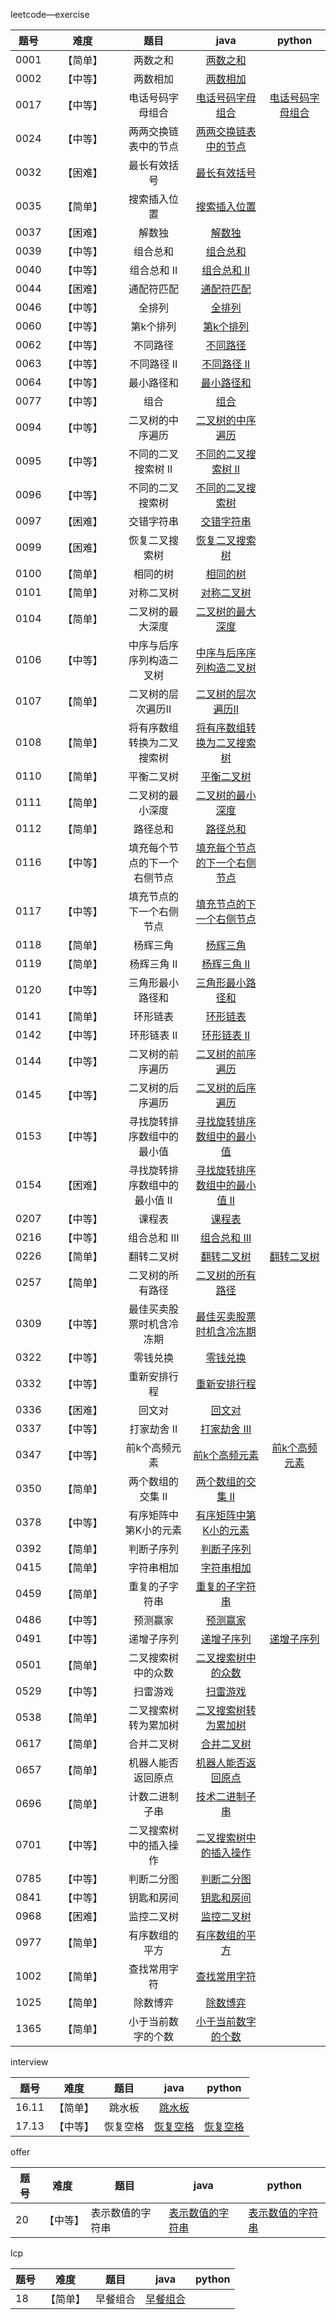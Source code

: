 leetcode—exercise

| 题号 | <span style="display:inline-block;width:100px">难度</span> |             题目              |                             java                             |                            python                            |
| :--: | :--------------------------------------------------------: | :---------------------------: | :----------------------------------------------------------: | :----------------------------------------------------------: |
| 0001 |                          【简单】                          |           两数之和            | [两数之和](https://github.com/lzx4627/Leetcode_Exercise/blob/master/src/main/java/com/cicisp/exercise/leetcode_1.java) |                                                              |
| 0002 |                          【中等】                          |           两数相加            | [两数相加](https://github.com/lzx4627/Leetcode_Exercise/blob/master/src/main/java/com/cicisp/exercise/leetcode_2.java) |                                                              |
| 0017 |                          【中等】                          |       电话号码字母组合        | [电话号码字母组合](https://github.com/lzx4627/Leetcode_Exercise/blob/master/src/main/java/com/cicisp/exercise/leetcode_17.java) | [电话号码字母组合](https://github.com/lzx4627/Leetcode_Exercise/blob/master/src/main/java/com/cicisp/exercise/leetcode_17.py) |
| 0024 |                          【中等】                          |     两两交换链表中的节点      | [两两交换链表中的节点](https://github.com/lzx4627/Leetcode_Exercise/blob/master/src/main/java/com/cicisp/exercise/leetcode_24.java) |                                                              |
| 0032 |                          【困难】                          |         最长有效括号          | [最长有效括号](https://github.com/lzx4627/Leetcode_Exercise/blob/master/src/main/java/com/cicisp/exercise/leetcode_32.java) |                                                              |
| 0035 |                          【简单】                          |         搜索插入位置          | [搜索插入位置](https://github.com/lzx4627/Leetcode_Exercise/blob/master/src/main/java/com/cicisp/exercise/leetcode_35.java) |                                                              |
| 0037 |                          【困难】                          |            解数独             | [解数独](https://github.com/lzx4627/Leetcode_Exercise/blob/master/src/main/java/com/cicisp/exercise/leetcode_37.java) |                                                              |
| 0039 |                          【中等】                          |           组合总和            | [组合总和](https://github.com/lzx4627/Leetcode_Exercise/blob/master/src/main/java/com/cicisp/exercise/leetcode_39.java) |                                                              |
| 0040 |                          【中等】                          |          组合总和 II          | [组合总和 II](https://github.com/lzx4627/Leetcode_Exercise/blob/master/src/main/java/com/cicisp/exercise/leetcode_40.java) |                                                              |
| 0044 |                          【困难】                          |          通配符匹配           | [通配符匹配](https://github.com/lzx4627/Leetcode_Exercise/blob/master/src/main/java/com/cicisp/exercise/leetcode_44.java) |                                                              |
| 0046 |                          【中等】                          |            全排列             | [全排列](https://github.com/lzx4627/Leetcode_Exercise/blob/master/src/main/java/com/cicisp/exercise/leetcode_46.java) |                                                              |
| 0060 |                          【中等】                          |           第k个排列           | [第k个排列](https://github.com/lzx4627/Leetcode_Exercise/blob/master/src/main/java/com/cicisp/exercise/leetcode_60.java) |                                                              |
| 0062 |                          【中等】                          |           不同路径            | [不同路径](https://github.com/lzx4627/Leetcode_Exercise/blob/master/src/main/java/com/cicisp/exercise/leetcode_62.java) |                                                              |
| 0063 |                          【中等】                          |          不同路径 II          | [不同路径 II](https://github.com/lzx4627/Leetcode_Exercise/blob/master/src/main/java/com/cicisp/exercise/leetcode_63.java) |                                                              |
| 0064 |                          【中等】                          |          最小路径和           | [最小路径和](https://github.com/lzx4627/Leetcode_Exercise/blob/master/src/main/java/com/cicisp/exercise/leetcode_64.java) |                                                              |
| 0077 |                          【中等】                          |             组合              | [组合](https://github.com/lzx4627/Leetcode_Exercise/blob/master/src/main/java/com/cicisp/exercise/leetcode_77.java) |                                                              |
| 0094 |                          【中等】                          |       二叉树的中序遍历        | [二叉树的中序遍历](https://github.com/lzx4627/Leetcode_Exercise/blob/master/src/main/java/com/cicisp/exercise/leetcode_94.java) |                                                              |
| 0095 |                          【中等】                          |      不同的二叉搜索树 II      | [不同的二叉搜索树 II](https://github.com/lzx4627/Leetcode_Exercise/blob/master/src/main/java/com/cicisp/exercise/leetcode_95.java) |                                                              |
| 0096 |                          【中等】                          |       不同的二叉搜索树        | [不同的二叉搜索树](https://github.com/lzx4627/Leetcode_Exercise/blob/master/src/main/java/com/cicisp/exercise/leetcode_96.java) |                                                              |
| 0097 |                          【困难】                          |          交错字符串           | [交错字符串](https://github.com/lzx4627/Leetcode_Exercise/blob/master/src/main/java/com/cicisp/exercise/leetcode_97.java) |                                                              |
| 0099 |                          【困难】                          |        恢复二叉搜索树         | [恢复二叉搜索树](https://github.com/lzx4627/Leetcode_Exercise/blob/master/src/main/java/com/cicisp/exercise/leetcode_99.java) |                                                              |
| 0100 |                          【简单】                          |           相同的树            | [相同的树](https://github.com/lzx4627/Leetcode_Exercise/blob/master/src/main/java/com/cicisp/exercise/leetcode_100.java) |                                                              |
| 0101 |                          【简单】                          |          对称二叉树           | [对称二叉树](https://github.com/lzx4627/Leetcode_Exercise/blob/master/src/main/java/com/cicisp/exercise/leetcode_101.java) |                                                              |
| 0104 |                          【简单】                          |       二叉树的最大深度        | [二叉树的最大深度](https://github.com/lzx4627/Leetcode_Exercise/blob/master/src/main/java/com/cicisp/exercise/leetcode_104.java) |                                                              |
| 0106 |                          【中等】                          |   中序与后序序列构造二叉树    | [中序与后序序列构造二叉树](https://github.com/lzx4627/Leetcode_Exercise/blob/master/src/main/java/com/cicisp/exercise/leetcode_106.java) |                                                              |
| 0107 |                          【简单】                          |      二叉树的层次遍历II       | [二叉树的层次遍历II](https://github.com/lzx4627/Leetcode_Exercise/blob/master/src/main/java/com/cicisp/exercise/leetcode_107.java) |                                                              |
| 0108 |                          【简单】                          |  将有序数组转换为二叉搜索树   | [将有序数组转换为二叉搜索树](https://github.com/lzx4627/Leetcode_Exercise/blob/master/src/main/java/com/cicisp/exercise/leetcode_108.java) |                                                              |
| 0110 |                          【简单】                          |          平衡二叉树           | [平衡二叉树](https://github.com/lzx4627/Leetcode_Exercise/blob/master/src/main/java/com/cicisp/exercise/leetcode_110.java) |                                                              |
| 0111 |                          【简单】                          |       二叉树的最小深度        | [二叉树的最小深度](https://github.com/lzx4627/Leetcode_Exercise/blob/master/src/main/java/com/cicisp/exercise/leetcode_111.java) |                                                              |
| 0112 |                          【简单】                          |           路径总和            | [路径总和](https://github.com/lzx4627/Leetcode_Exercise/blob/master/src/main/java/com/cicisp/exercise/leetcode_112.java) |                                                              |
| 0116 |                          【中等】                          | 填充每个节点的下一个右侧节点  | [填充每个节点的下一个右侧节点](https://github.com/lzx4627/Leetcode_Exercise/blob/master/src/main/java/com/cicisp/exercise/leetcode_116.java) |                                                              |
| 0117 |                          【中等】                          |   填充节点的下一个右侧节点    | [填充节点的下一个右侧节点](https://github.com/lzx4627/Leetcode_Exercise/blob/master/src/main/java/com/cicisp/exercise/leetcode_117.java) |                                                              |
| 0118 |                          【简单】                          |           杨辉三角            | [杨辉三角](https://github.com/lzx4627/Leetcode_Exercise/blob/master/src/main/java/com/cicisp/exercise/leetcode_118.java) |                                                              |
| 0119 |                          【简单】                          |          杨辉三角 II          | [杨辉三角 II](https://github.com/lzx4627/Leetcode_Exercise/blob/master/src/main/java/com/cicisp/exercise/leetcode_119.java) |                                                              |
| 0120 |                          【中等】                          |       三角形最小路径和        | [三角形最小路径和](https://github.com/lzx4627/Leetcode_Exercise/blob/master/src/main/java/com/cicisp/exercise/leetcode_120.java) |                                                              |
| 0141 |                          【简单】                          |           环形链表            | [环形链表](https://github.com/lzx4627/Leetcode_Exercise/blob/master/src/main/java/com/cicisp/exercise/leetcode_141.java) |                                                              |
| 0142 |                          【中等】                          |          环形链表 II          | [环形链表 II](https://github.com/lzx4627/Leetcode_Exercise/blob/master/src/main/java/com/cicisp/exercise/leetcode_142.java) |                                                              |
| 0144 |                          【中等】                          |       二叉树的前序遍历        | [二叉树的前序遍历](https://github.com/lzx4627/Leetcode_Exercise/blob/master/src/main/java/com/cicisp/exercise/leetcode_144.java) |                                                              |
| 0145 |                          【中等】                          |       二叉树的后序遍历        | [二叉树的后序遍历](https://github.com/lzx4627/Leetcode_Exercise/blob/master/src/main/java/com/cicisp/exercise/leetcode_145.java) |                                                              |
| 0153 |                          【中等】                          |  寻找旋转排序数组中的最小值   | [寻找旋转排序数组中的最小值](https://github.com/lzx4627/Leetcode_Exercise/blob/master/src/main/java/com/cicisp/exercise/leetcode_153.java) |                                                              |
| 0154 |                          【困难】                          | 寻找旋转排序数组中的最小值 II | [寻找旋转排序数组中的最小值 II](https://github.com/lzx4627/Leetcode_Exercise/blob/master/src/main/java/com/cicisp/exercise/leetcode_154.java) |                                                              |
| 0207 |                          【中等】                          |            课程表             | [课程表](https://github.com/lzx4627/Leetcode_Exercise/blob/master/src/main/java/com/cicisp/exercise/leetcode_207.java) |                                                              |
| 0216 |                          【中等】                          |         组合总和 III          | [组合总和 III](https://github.com/lzx4627/Leetcode_Exercise/blob/master/src/main/java/com/cicisp/exercise/leetcode_216.java) |                                                              |
| 0226 |                          【简单】                          |          翻转二叉树           | [翻转二叉树](https://github.com/lzx4627/Leetcode_Exercise/blob/master/src/main/java/com/cicisp/exercise/leetcode_226.java) | [翻转二叉树](https://github.com/lzx4627/Leetcode_Exercise/blob/master/src/main/java/com/cicisp/exercise/leetcode_226.py) |
| 0257 |                          【简单】                          |       二叉树的所有路径        | [二叉树的所有路径](https://github.com/lzx4627/Leetcode_Exercise/blob/master/src/main/java/com/cicisp/exercise/leetcode_257.java) |                                                              |
| 0309 |                          【中等】                          |   最佳买卖股票时机含冷冻期    | [最佳买卖股票时机含冷冻期](https://github.com/lzx4627/Leetcode_Exercise/blob/master/src/main/java/com/cicisp/exercise/leetcode_309.java) |                                                              |
| 0322 |                          【中等】                          |           零钱兑换            | [零钱兑换](https://github.com/lzx4627/Leetcode_Exercise/blob/master/src/main/java/com/cicisp/exercise/leetcode_322.java) |                                                              |
| 0332 |                          【中等】                          |         重新安排行程          | [重新安排行程](https://github.com/lzx4627/Leetcode_Exercise/blob/master/src/main/java/com/cicisp/exercise/leetcode_332.java) |                                                              |
| 0336 |                          【困难】                          |            回文对             | [回文对](https://github.com/lzx4627/Leetcode_Exercise/blob/master/src/main/java/com/cicisp/exercise/leetcode_336.java) |                                                              |
| 0337 |                          【中等】                          |          打家劫舍 II          | [打家劫舍 III](https://github.com/lzx4627/Leetcode_Exercise/blob/master/src/main/java/com/cicisp/exercise/leetcode_337.java) |                                                              |
| 0347 |                          【中等】                          |         前k个高频元素         | [前k个高频元素](https://github.com/lzx4627/Leetcode_Exercise/blob/master/src/main/java/com/cicisp/exercise/leetcode_347.java) | [前k个高频元素](https://github.com/lzx4627/Leetcode_Exercise/blob/master/src/main/java/com/cicisp/exercise/leetcode_347.py) |
| 0350 |                          【简单】                          |       两个数组的交集 II       | [两个数组的交集 II](https://github.com/lzx4627/Leetcode_Exercise/blob/master/src/main/java/com/cicisp/exercise/leetcode_350.java) |                                                              |
| 0378 |                          【中等】                          |     有序矩阵中第K小的元素     | [有序矩阵中第K小的元素](https://github.com/lzx4627/Leetcode_Exercise/blob/master/src/main/java/com/cicisp/exercise/leetcode_378.java) |                                                              |
| 0392 |                          【简单】                          |          判断子序列           | [判断子序列](https://github.com/lzx4627/Leetcode_Exercise/blob/master/src/main/java/com/cicisp/exercise/leetcode_392.java) |                                                              |
| 0415 |                          【简单】                          |          字符串相加           | [字符串相加](https://github.com/lzx4627/Leetcode_Exercise/blob/master/src/main/java/com/cicisp/exercise/leetcode_415.java) |                                                              |
| 0459 |                          【简单】                          |        重复的子字符串         | [重复的子字符串](https://github.com/lzx4627/Leetcode_Exercise/blob/master/src/main/java/com/cicisp/exercise/leetcode_459.java) |                                                              |
| 0486 |                          【中等】                          |           预测赢家            | [预测赢家](https://github.com/lzx4627/Leetcode_Exercise/blob/master/src/main/java/com/cicisp/exercise/leetcode_486.java) |                                                              |
| 0491 |                          【中等】                          |          递增子序列           | [递增子序列](https://github.com/lzx4627/Leetcode_Exercise/blob/master/src/main/java/com/cicisp/exercise/leetcode_491.java) | [递增子序列](https://github.com/lzx4627/Leetcode_Exercise/blob/master/src/main/java/com/cicisp/exercise/leetcode_491.py) |
| 0501 |                          【简单】                          |      二叉搜索树中的众数       | [二叉搜索树中的众数](https://github.com/lzx4627/Leetcode_Exercise/blob/master/src/main/java/com/cicisp/exercise/leetcode_501.java) |                                                              |
| 0529 |                          【中等】                          |           扫雷游戏            | [扫雷游戏](https://github.com/lzx4627/Leetcode_Exercise/blob/master/src/main/java/com/cicisp/exercise/leetcode_529.java) |                                                              |
| 0538 |                          【简单】                          |     二叉搜索树转为累加树      | [二叉搜索树转为累加树](https://github.com/lzx4627/Leetcode_Exercise/blob/master/src/main/java/com/cicisp/exercise/leetcode_538.java) |                                                              |
| 0617 |                          【简单】                          |          合并二叉树           | [合并二叉树](https://github.com/lzx4627/Leetcode_Exercise/blob/master/src/main/java/com/cicisp/exercise/leetcode_617.java) |                                                              |
| 0657 |                          【简单】                          |      机器人能否返回原点       | [机器人能否返回原点](https://github.com/lzx4627/Leetcode_Exercise/blob/master/src/main/java/com/cicisp/exercise/leetcode_657.java) |                                                              |
| 0696 |                          【简单】                          |        计数二进制子串         | [技术二进制子串](https://github.com/lzx4627/Leetcode_Exercise/blob/master/src/main/java/com/cicisp/exercise/leetcode_696.java) |                                                              |
| 0701 |                          【中等】                          |    二叉搜索树中的插入操作     | [二叉搜索树中的插入操作](https://github.com/lzx4627/Leetcode_Exercise/blob/master/src/main/java/com/cicisp/exercise/leetcode_701.java) |                                                              |
| 0785 |                          【中等】                          |          判断二分图           | [判断二分图](https://github.com/lzx4627/Leetcode_Exercise/blob/master/src/main/java/com/cicisp/exercise/leetcode_785.java) |                                                              |
| 0841 |                          【中等】                          |          钥匙和房间           | [钥匙和房间](https://github.com/lzx4627/Leetcode_Exercise/blob/master/src/main/java/com/cicisp/exercise/leetcode_841.java) |                                                              |
| 0968 |                          【困难】                          |          监控二叉树           | [监控二叉树](https://github.com/lzx4627/Leetcode_Exercise/blob/master/src/main/java/com/cicisp/exercise/leetcode_968.java) |                                                              |
| 0977 |                          【简单】                          |        有序数组的平方         | [有序数组的平方](https://github.com/lzx4627/Leetcode_Exercise/blob/master/src/main/java/com/cicisp/exercise/leetcode_977.java) |                                                              |
| 1002 |                          【简单】                          |         查找常用字符          | [查找常用字符](https://github.com/lzx4627/Leetcode_Exercise/blob/master/src/main/java/com/cicisp/exercise/leetcode_1002.java) |                                                              |
| 1025 |                          【简单】                          |           除数博弈            | [除数博弈](https://github.com/lzx4627/Leetcode_Exercise/blob/master/src/main/java/com/cicisp/exercise/leetcode_1025.java) |                                                              |
| 1365 |                          【简单】                          |      小于当前数字的个数       | [小于当前数字的个数](https://github.com/lzx4627/Leetcode_Exercise/blob/master/src/main/java/com/cicisp/exercise/leetcode_1365.java) |                                                              |



interview

| 题号  |   难度   |   题目   |                             java                             |                            python                            |
| :---: | :------: | :------: | :----------------------------------------------------------: | :----------------------------------------------------------: |
| 16.11 | 【简单】 |  跳水板  | [跳水板](https://github.com/lzx4627/Leetcode_Exercise/blob/master/src/main/java/com/cicisp/interview/interview_16_11.java) |                                                              |
| 17.13 | 【中等】 | 恢复空格 | [恢复空格](https://github.com/lzx4627/Leetcode_Exercise/blob/master/src/main/java/com/cicisp/interview/interview_17_13.java) | [恢复空格](https://github.com/lzx4627/Leetcode_Exercise/blob/master/src/main/java/com/cicisp/interview/interview_17_13.py) |



offer

| 题号 | 难度     | 题目             | java                                                         | python                                                       |
| ---- | -------- | ---------------- | ------------------------------------------------------------ | ------------------------------------------------------------ |
| 20   | 【中等】 | 表示数值的字符串 | [表示数值的字符串](https://github.com/lzx4627/Leetcode_Exercise/blob/master/src/main/java/com/cicisp/offer/offer_20.java) | [表示数值的字符串](https://github.com/lzx4627/Leetcode_Exercise/blob/master/src/main/java/com/cicisp/offer/offer_20.py) |



lcp

| 题号 | 难度     | 题目     | java                                                         | python |
| ---- | -------- | -------- | ------------------------------------------------------------ | ------ |
| 18   | 【简单】 | 早餐组合 | [早餐组合](https://github.com/lzx4627/Leetcode_Exercise/blob/master/src/main/java/com/cicisp/lcp/lcp_18.java) |        |